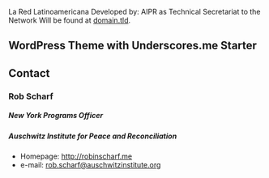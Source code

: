 La Red Latinoamericana 
Developed by: AIPR as Technical Secretariat to the Network 
Will be found at [domain.tld](http://redlatinoamericana.org).

## WordPress Theme with Underscores.me Starter


## Contact
### Rob Scharf
##### New York Programs Officer 
##### Auschwitz Institute for Peace and Reconciliation
* Homepage: http://robinscharf.me
* e-mail: rob.scharf@auschwitzinstitute.org
